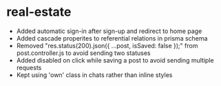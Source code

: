 # real-estate

- Added automatic sign-in after sign-up and redirect to home page
- Added cascade properites to referential relations in prisma schema
- Removed "res.status(200).json({ ...post, isSaved: false });" from post.controller.js to avoid sending two statuses
- Added disabled on click while saving a post to avoid sending multiple requests
- Kept using 'own' class in chats rather than inline styles

